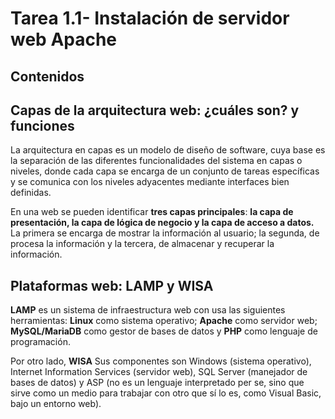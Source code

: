 # Tarea 1.1- Instalación de servidor web Apache

## Contenidos

## Capas de la arquitectura web: ¿cuáles son? y funciones

La arquitectura en capas es un modelo de diseño de software, cuya base es la separación de las diferentes funcionalidades del sistema en capas o niveles, donde cada capa se encarga de un conjunto de tareas específicas y se comunica con los niveles adyacentes mediante interfaces bien definidas.

En una web se pueden identificar __tres capas principales__: __la capa de presentación, la capa de lógica de negocio y la capa de acceso a datos.__ La primera se encarga de mostrar la información al usuario; la segunda, de procesa la información y la tercera, de almacenar y recuperar la información.

## Plataformas web: LAMP y WISA

__LAMP__ es un sistema de infraestructura web con usa las siguientes herramientas: __Linux__ como sistema operativo; __Apache__ como servidor web; __MySQL/MariaDB__ como gestor de bases de datos y __PHP__ como lenguaje de programación.

Por otro lado, __WISA__ Sus componentes son Windows (sistema operativo), Internet Information Services (servidor web), SQL Server (manejador de bases de datos) y ASP (no es un lenguaje interpretado per se, sino que sirve como un medio para trabajar con otro que sí lo es, como Visual Basic, bajo un entorno web).

##
